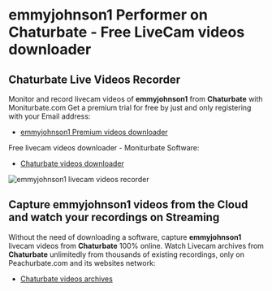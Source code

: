 # emmyjohnson1 Performer on Chaturbate - Free LiveCam videos downloader

## Chaturbate Live Videos Recorder

Monitor and record livecam videos of **emmyjohnson1** from **Chaturbate** with Moniturbate.com
Get a premium trial for free by just and only registering with your Email address:
* [emmyjohnson1 Premium videos downloader](https://moniturbate.com/request-demo-licence-key.html)

Free livecam videos downloader - Moniturbate Software:
* [Chaturbate videos downloader](https://moniturbate.com/moniturbate-download-software.html)

![emmyjohnson1 livecam videos recorder](https://peachurnet.com/templates/moniturbate-software.png)


## Capture emmyjohnson1 videos from the Cloud and watch your recordings on Streaming

Without the need of downloading a software, capture **emmyjohnson1** livecam videos from **Chaturbate** 100% online.
Watch Livecam archives from **Chaturbate** unlimitedly from thousands of existing recordings, only on Peachurbate.com and its websites network:
* [Chaturbate videos archives](https://peachurnet.com/)